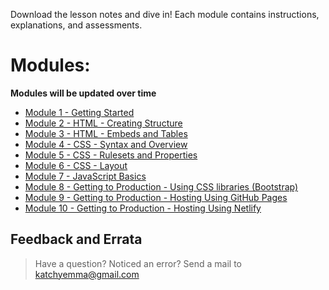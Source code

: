 Download the lesson notes and dive in!
Each module contains instructions, explanations, and assessments.

# Modules:
**Modules will be updated over time**
 - [Module 1 - Getting Started](https://github.com/TobeTek/web-dev/raw/master/Module%201%20-%20Web%20Development%20-%20Getting%20Started.pdf)
 - [Module 2 - HTML - Creating Structure]()
 - [Module 3 - HTML - Embeds and Tables]()
 - [Module 4 - CSS - Syntax and Overview]()
 - [Module 5 - CSS - Rulesets and Properties]()
 - [Module 6 - CSS - Layout]()
 - [Module 7 - JavaScript Basics]()
 - [Module 8 - Getting to Production - Using CSS libraries (Bootstrap)]()
 - [Module 9 - Getting to Production - Hosting Using GitHub Pages]()
 - [Module 10 - Getting to Production - Hosting Using Netlify]()

## Feedback and Errata
> Have a question? Noticed an error? Send a mail to katchyemma@gmail.com
